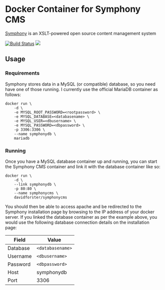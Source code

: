 # Docker Container for Symphony CMS

[Symphony](http://www.getsymphony.com) is an XSLT-powered open source content management system

[![Build Status](https://travis-ci.org/DavidForster/symphonycms-docker.svg?branch=master)](https://travis-ci.org/DavidForster/symphonycms-docker)
[![](https://badge.imagelayers.io/davidforster/symphonycms:latest.svg)](https://imagelayers.io/?images=davidforster/symphonycms:latest "Get your own badge on imagelayers.io")

## Usage

### Requirements

Symphony stores data in a MySQL (or compatible) database, so you need have one of those running. I currently use the official MariaDB container as follows:

    docker run \
        -d \
        -e MYSQL_ROOT_PASSWORD=<rootpassword> \
        -e MYSQL_DATABASE=<databasename> \
        -e MYSQL_USER=<dbusername> \
        -e MYSQL_PASSWORD=<dbpassword> \
        -p 3306:3306 \
        --name symphonydb \
        mariadb

### Running

Once you have a MySQL database container up and running, you can start the Symphony CMS container and link it with the database container like so:

    docker run \
        -d \
        --link symphonydb \
        -p 80:80 \
        --name symphonycms \
        davidforster/symphonycms

You should then be able to access apache and be redirected to the Symphony installation page by browsing to the IP address of your docker server. If you linked the database container as per the example above, you would use the following database connection details on the installation page:

| Field    | Value            |
| -------- | ---------------- |
| Database | `<databasename>` |
| Username | `<dbusername>`   |
| Password | `<dbpassword>`   |
| Host     | symphonydb       |
| Port     | 3306             |
